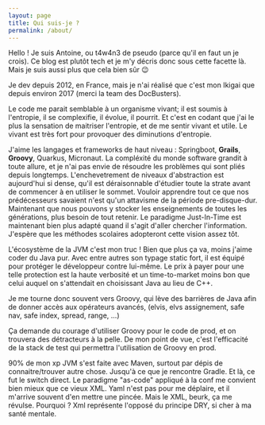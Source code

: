 ```yaml
---
layout: page
title: Qui suis-je ?
permalink: /about/
---
```


Hello ! Je suis Antoine, ou t4w4n3 de pseudo (parce qu'il en faut un je crois). Ce blog est plutôt tech et je m'y décris donc sous cette facette là.
Mais je suis aussi plus que cela bien sûr :wink:

Je dev depuis 2012, en France, mais je n'ai réalisé que c'est mon Ikigai que depuis environ 2017 (merci la team des DocBusters).

Le code me parait semblable à un organisme vivant; il est soumis à l'entropie, il se complexifie, il évolue, il pourrit. Et c'est en codant que j'ai le plus la sensation de maitriser l'entropie, et de me sentir vivant et utile. Le vivant est très fort pour provoquer des diminutions d'entropie.

J'aime les langages et frameworks de haut niveau : Springboot, **Grails**, **Groovy**, Quarkus, Micronaut. La compléxité du monde software grandit à toute allure, et je n'ai pas envie de résoudre les problèmes qui sont pliés depuis longtemps. L'enchevetrement de niveaux d'abstraction est aujourd'hui si dense, qu'il est déraisonnable d'étudier toute la strate avant de commencer à en utiliser le sommet. Vouloir apprendre tout ce que nos prédécesseurs savaient n'est qu'un attavisme de la période pre-disque-dur. Maintenant que nous pouvons y stocker les enseignements de toutes les générations, plus besoin de tout retenir. Le paradigme Just-In-Time est maintenant bien plus adapté quand il s'agit d'aller chercher l'information. J'espère que les méthodes scolaires adopteront cette vision assez tôt.

L'écosystème de la JVM c'est mon truc ! Bien que plus ça va, moins j'aime coder du Java pur. Avec entre autres son typage static fort, il est équipé pour protéger le développeur contre lui-même. Le prix à payer pour une telle protection est la haute verbosité et un time-to-market moins bon que celui auquel on s'attendait en choisissant Java au lieu de C++.

Je me tourne donc souvent vers Groovy, qui lève des barrières de Java afin de donner accès aux opérateurs avancés, (elvis, elvs assignement, safe nav, safe index, spread, range, ...)

 Ça demande du courage d'utiliser Groovy pour le code de prod, et on trouvera des détracteurs à la pelle. De mon point de vue, c'est l'efficacité de la stack de test qui permettra l'utilisation de Groovy en prod.

90% de mon xp JVM s'est faite avec Maven, surtout par dépis de connaitre/trouver autre chose. Jusqu'à ce que je rencontre Gradle. Et là, ce fut le switch direct. Le paradigme "as-code" appliqué à la conf me convient bien mieux que ce vieux XML. Yaml n'est pas pour me déplaire, et il m'arrive souvent d'en mettre une pincée. Mais le XML, beurk, ça me révulse. Pourquoi ? Xml représente l'opposé du principe DRY, si cher à ma santé mentale.

